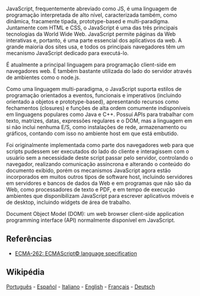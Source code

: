 JavaScript, frequentemente abreviado como JS, é uma linguagem de programação interpretada de alto nível, caracterizada também, como dinâmica, fracamente tipada, prototype-based e multi-paradigma. Juntamente com HTML e CSS, o JavaScript é uma das três principais tecnologias da World Wide Web. JavaScript permite páginas da Web interativas e, portanto, é uma parte essencial dos aplicativos da web. A grande maioria dos sites usa, e todos os principais navegadores têm um mecanismo JavaScript dedicado para executá-lo.

É atualmente a principal linguagem para programação client-side em navegadores web. É também bastante utilizada do lado do servidor através de ambientes como o node.js.

Como uma linguagem multi-paradigma, o JavaScript suporta estilos de programação orientados a eventos, funcionais e imperativos (incluindo orientado a objetos e prototype-based), apresentando recursos como fechamentos (closures) e funções de alta ordem comumente indisponíveis em linguagens populares como Java e C++.  Possuí APIs para trabalhar com texto, matrizes, datas, expressões regulares e o DOM, mas a linguagem em si não inclui nenhuma E/S, como instalações de rede, armazenamento ou gráficos, contando com isso no ambiente host em que está embutido.

Foi originalmente implementada como parte dos navegadores web para que scripts pudessem ser executados do lado do cliente e interagissem com o usuário sem a necessidade deste script passar pelo servidor, controlando o navegador, realizando comunicação assíncrona e alterando o conteúdo do documento exibido, porém os mecanismos JavaScript agora estão incorporados em muitos outros tipos de software host, incluindo servidores em servidores e bancos de dados da Web e em programas que não são da Web, como processadores de texto e PDF, e em tempo de execução ambientes que disponibilizam JavaScript para escrever aplicativos móveis e de desktop, incluindo widgets de área de trabalho.

Document Object Model (DOM): um web browser client-side application programming interface (API) normalmente disponível em JavaScript.

## Referências

* [ECMA-262: ECMAScript&copy; language specification](https://www.ecma-international.org/publications-and-standards/standards/ecma-262/)

## Wikipédia

[Português](https://pt.wikipedia.org/wiki/JavaScript) - [Español](https://es.wikipedia.org/wiki/JavaScript) - [Italiano](https://it.wikipedia.org/wiki/JavaScript) - [English](https://en.wikipedia.org/wiki/JavaScript) - [Français](https://fr.wikipedia.org/wiki/JavaScript) - [Deutsch](https://de.wikipedia.org/wiki/JavaScript)